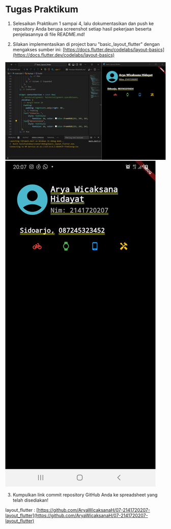 # Tugas Praktikum

1. Selesaikan Praktikum 1 sampai 4, lalu dokumentasikan dan push ke repository Anda berupa screenshot setiap hasil pekerjaan beserta penjelasannya di file README.md!

2. Silakan implementasikan di project baru "basic_layout_flutter" dengan mengakses sumber ini: [https://docs.flutter.dev/codelabs/layout-basics](https://docs.flutter.dev/codelabs/layout-basics)

![Screenshot pc](pics/ss_pc.jpg)
![Screenshot hp](pics/ss_hp.jpeg)

3. Kumpulkan link commit repository GitHub Anda ke spreadsheet yang telah disediakan!

layout_flutter : [https://github.com/AryaWicaksanaH/07-2141720207-layout_flutter](https://github.com/AryaWicaksanaH/07-2141720207-layout_flutter)